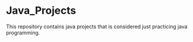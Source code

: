 # Java_Projects
This repository contains java projects that is considered just practicing java programming.
